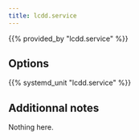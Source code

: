 ```yaml
---
title: lcdd.service
---
```


{{% provided_by "lcdd.service" %}}

## Options

{{% systemd_unit "lcdd.service" %}}

## Additionnal notes

Nothing here.